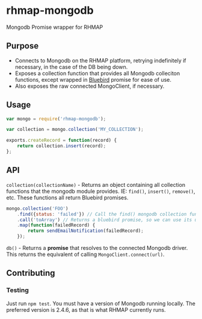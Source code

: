 # rhmap-mongodb
Mongodb Promise wrapper for RHMAP

## Purpose
- Connects to Mongodb on the RHMAP platform, retrying indefinitely if necessary, in the case of the DB being down.
- Exposes a collection function that provides all Mongodb colleciton functions,
except wrapped in [Bluebird](https://www.npmjs.com/package/bluebird) promise for ease of use.
- Also exposes the raw connected MongoClient, if necessary.

## Usage
```js
var mongo = require('rhmap-mongodb');

var collection = mongo.collection('MY_COLLECTION');

exports.createRecord = function(record) {
    return collection.insert(record);
};
```

## API
`collection(collectionName)` - Returns an object containing all collection functions that
the mongodb module provides. IE: `find()`, `insert()`, `remove()`, etc. 
These functions all return Bluebird promises. 
```js
mongo.collection('FOO')
    .find({status: 'failed'}) // Call the find() mongodb collection function
    .call('toArray') // Returns a bluebird promise, so we can use its utility functions.
    .map(function(failedRecord) {
        return sendEmailNotification(failedRecord);
    });
```

`db()` - Returns a **promise** that resolves to the connected Mongodb driver. 
This returns the equivalent of calling `MongoClient.connect(url)`.


## Contributing

### Testing
Just run `npm test`. You must have a version of Mongodb running locally. 
The preferred version is 2.4.6, as that is what RHMAP currently runs.